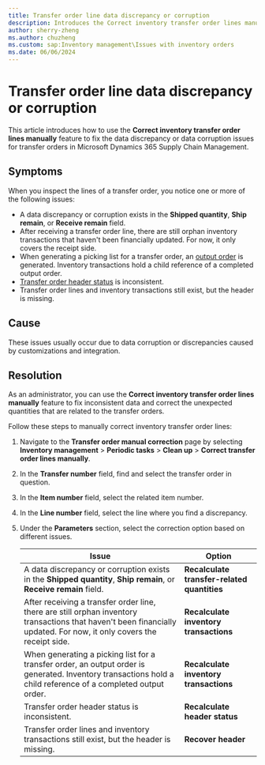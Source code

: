 ```yaml
---
title: Transfer order line data discrepancy or corruption
description: Introduces the Correct inventory transfer order lines manually feature to fix the data discrepancy or data corruption issues for transfer orders in Dynamics 365 Supply Chain Management. 
author: sherry-zheng 
ms.author: chuzheng 
ms.custom: sap:Inventory management\Issues with inventory orders
ms.date: 06/06/2024
---
```

# Transfer order line data discrepancy or corruption

This article introduces how to use the **Correct inventory transfer order lines manually** feature to fix the data discrepancy or data corruption issues for transfer orders in Microsoft Dynamics 365 Supply Chain Management.

## Symptoms

When you inspect the lines of a transfer order, you notice one or more of the following issues:

- A data discrepancy or corruption exists in the **Shipped quantity**, **Ship remain**, or  **Receive remain** field.
- After receiving a transfer order line, there are still orphan inventory transactions that haven't been financially updated. For now, it only covers the receipt side.
- When generating a picking list for a transfer order, an [output order](/dynamics365/supply-chain/inventory/outbound-process#output-orders) is generated. Inventory transactions hold a child reference of a completed output order.
- [Transfer order header status](/dynamics365/intelligent-order-management/integrate-transfer-orders#process-transfer-order-and-status-updates) is inconsistent.
- Transfer order lines and inventory transactions still exist, but the header is missing.

## Cause

These issues usually occur due to data corruption or discrepancies caused by customizations and integration.

## Resolution

As an administrator, you can use the **Correct inventory transfer order lines manually** feature to fix inconsistent data and correct the unexpected quantities that are related to the transfer orders.

Follow these steps to manually correct inventory transfer order lines:

1. Navigate to the **Transfer order manual correction** page by selecting **Inventory management** > **Periodic tasks** > **Clean up** > **Correct transfer order lines manually**.
2. In the **Transfer number** field, find and select the transfer order in question.
3. In the **Item number** field, select the related item number.
4. In the **Line number** field, select the line where you find a discrepancy.
5. Under the **Parameters** section, select the correction option based on different issues.

   | Issue | Option |
   | --- | --- |
   | A data discrepancy or corruption exists in the **Shipped quantity**, **Ship remain**, or **Receive remain** field.| **Recalculate transfer-related quantities** |
   | After receiving a transfer order line, there are still orphan inventory transactions that haven't been financially updated. For now, it only covers the receipt side. | **Recalculate inventory transactions** |
   | When generating a picking list for a transfer order, an output order is generated. Inventory transactions hold a child reference of a completed output order. | **Recalculate inventory transactions** |
   | Transfer order header status is inconsistent. | **Recalculate header status** |
   | Transfer order lines and inventory transactions still exist, but the header is missing. | **Recover header** |
